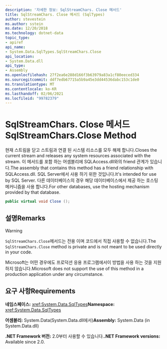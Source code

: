 ```yaml
---
description: '자세한 정보: SqlStreamChars. Close 메서드'
title: SqlStreamChars. Close 메서드 (SqlTypes)
author: stevestein
ms.author: sstein
ms.date: 12/20/2018
ms.technology: dotnet-data
topic_type:
- apiref
api_name:
- System.Data.SqlTypes.SqlStreamChars.Close
api_location:
- System.Data.dll
api_type:
- Assembly
ms.openlocfilehash: 27f2ea6e288d166f3b63979a83a1cf80eeced334
ms.sourcegitcommit: ddf7edb67715a5b9a45e3dd44536dabc153c1de0
ms.translationtype: MT
ms.contentlocale: ko-KR
ms.lasthandoff: 02/06/2021
ms.locfileid: "99782379"
---
```

# <a name="sqlstreamcharsclose-method"></a><span data-ttu-id="250fd-103">SqlStreamChars. Close 메서드</span><span class="sxs-lookup"><span data-stu-id="250fd-103">SqlStreamChars.Close Method</span></span>

<span data-ttu-id="250fd-104">현재 스트림을 닫고 스트림과 연결 된 시스템 리소스를 모두 해제 합니다.</span><span class="sxs-lookup"><span data-stu-id="250fd-104">Closes the current stream and releases any system resources associated with the stream.</span></span> <span data-ttu-id="250fd-105">이 메서드를 포함 하는 어셈블리에 SQLAccess.dll와의 friend 관계가 있습니다.</span><span class="sxs-lookup"><span data-stu-id="250fd-105">The assembly that contains this method has a friend relationship with SQLAccess.dll.</span></span> <span data-ttu-id="250fd-106">SQL Server에서 사용 하기 위한 것입니다.</span><span class="sxs-lookup"><span data-stu-id="250fd-106">It's intended for use by SQL Server.</span></span> <span data-ttu-id="250fd-107">다른 데이터베이스의 경우 해당 데이터베이스에서 제공 하는 호스팅 메커니즘을 사용 합니다.</span><span class="sxs-lookup"><span data-stu-id="250fd-107">For other databases, use the hosting mechanism provided by that database.</span></span>

```csharp
public virtual void Close ();
```

## <a name="remarks"></a><span data-ttu-id="250fd-108">설명</span><span class="sxs-lookup"><span data-stu-id="250fd-108">Remarks</span></span>

> [!WARNING]
> <span data-ttu-id="250fd-109">`SqlStreamChars.Close`메서드는 전용 이며 코드에서 직접 사용할 수 없습니다.</span><span class="sxs-lookup"><span data-stu-id="250fd-109">The `SqlStreamChars.Close` method is private and is not meant to be used directly in your code.</span></span>
>
> <span data-ttu-id="250fd-110">Microsoft는 어떤 경우에도 프로덕션 응용 프로그램에서이 방법을 사용 하는 것을 지원 하지 않습니다.</span><span class="sxs-lookup"><span data-stu-id="250fd-110">Microsoft does not support the use of this method in a production application under any circumstance.</span></span>

## <a name="requirements"></a><span data-ttu-id="250fd-111">요구 사항</span><span class="sxs-lookup"><span data-stu-id="250fd-111">Requirements</span></span>

<span data-ttu-id="250fd-112">**네임스페이스:** <xref:System.Data.SqlTypes></span><span class="sxs-lookup"><span data-stu-id="250fd-112">**Namespace:** <xref:System.Data.SqlTypes></span></span>

<span data-ttu-id="250fd-113">**어셈블리:** System.Data(System.Data.dll에서)</span><span class="sxs-lookup"><span data-stu-id="250fd-113">**Assembly:** System.Data (in System.Data.dll)</span></span>

<span data-ttu-id="250fd-114">**.NET Framework 버전:** 2.0부터 사용할 수 있습니다.</span><span class="sxs-lookup"><span data-stu-id="250fd-114">**.NET Framework versions:** Available since 2.0.</span></span>
